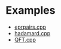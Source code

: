 # Examples

* [eprpairs.cpp](https://github.com/haykkh/qSim-cpp/tree/master/examples/eprpairs)
* [hadamard.cpp](https://github.com/haykkh/qSim-cpp/tree/master/examples/hadamard)
* [QFT.cpp](https://github.com/haykkh/qSim-cpp/tree/master/examples/qft)